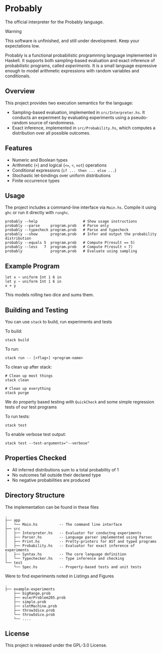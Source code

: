 # Probably
The official interpreter for the Probably language.

> [!WARNING]
> This software is unfinished, and still under development. Keep your expectations low.

Probably is a functional probabilistic programming language implemented in Haskell.
It supports both sampling-based evaluation and exact inference of probabilistic
programs, called *experiments*.
It is a small language expressive enough to model arithmetic expressions with
random variables and conditionals.

## Overview

This project provides two execution semantics for the language:

- Sampling-based evaluation, implemented in `src/Interpreter.hs`. It conducts an experiment by evaluating experiments using a pseudo-random source of randomness.
- Exact inference, implemented in `src/Probability.hs`, which computes a distribution over all possible outcomes.

## Features

- Numeric and Boolean types
- Arithmetic (`+`) and logical (`<=`, `<`, `not`) operations
- Conditional expressions (`if ... then ... else ...`)
- Stochastic let-bindings over uniform distributions
- Finite occurrence types

## Usage

The project includes a command-line interface via `Main.hs`. Compile it using `ghc` or run it directly with `runghc`.

    probably --help                     # Show usage instructions
    probably --parse     program.prob   # Parse only
    probably --typecheck program.prob   # Parse and typecheck
    probably --show      program.prob   # Infer and output the probability distribution
    probably --equals 5  program.prob   # Compute P(result == 5)
    probably --less   7  program.prob   # Compute P(result < 7)
    probably             program.prob   # Evaluate using sampling

## Example Program

    let x ~ uniform Int 1 6 in
    let y ~ uniform Int 1 6 in
    x + y

This models rolling two dice and sums them.

## Building and Testing

You can use `stack` to build, run experiments and tests

To build:

    stack build

To run:

    stack run -- [<flag>] <program-name>

To clean up after stack:

    # Clean up most things
    stack clean

    # Clean up everything
    stack purge

We do property based testing with `QuickCheck` and some simple regression tests of our test programs

To run tests:

    stack test

To enable verbose test output:

    stack test --test-arguments="--verbose"

## Properties Checked

- All inferred distributions sum to a total probability of 1
- No outcomes fall outside their declared type
- No negative probabilities are produced

## Directory Structure

The implementation can be found in these files

    .
    ├── app
    │   └── Main.hs          -- The command line interface
    ├── src
    │   ├── Interpreter.hs   -- Evaluator for conductng experiments
    │   ├── Parser.hs        -- Language parser implemented using Parsec
    │   ├── Print.hs         -- Pretty-printers for AST and typed programs
    │   ├── Probability.hs   -- Evaluator for exact inference of experiments
    │   ├── Syntax.hs        -- The core language definition
    │   └── Typechecker.hs   -- Type inference and checking
    └── test
        └── Spec.hs          -- Property-based tests and unit tests


Were to find experiments noted in Listings and Figures

    .
    ├── example-experiments
        ├── bigRange.prob
        ├── eulerProblem205.prob
        ├── simple.prob
        ├── slotMachine.prob
        ├── throw3dice.prob
        └── throw5dice.prob
        └── ....


## License

This project is released under the GPL-3.0 License.
